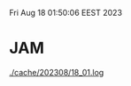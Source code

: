 Fri Aug 18 01:50:06 EEST 2023
# JAM
<a href='./cache/202308/18_01.log'>./cache/202308/18_01.log</a>

